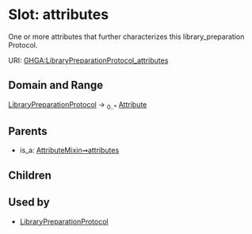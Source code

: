 
# Slot: attributes


One or more attributes that further characterizes this library_preparation Protocol.

URI: [GHGA:LibraryPreparationProtocol_attributes](https://w3id.org/GHGA/LibraryPreparationProtocol_attributes)


## Domain and Range

[LibraryPreparationProtocol](LibraryPreparationProtocol.md) &#8594;  <sub>0..\*</sub> [Attribute](Attribute.md)

## Parents

 *  is_a: [AttributeMixin➞attributes](AttributeMixin_attributes.md)

## Children


## Used by

 * [LibraryPreparationProtocol](LibraryPreparationProtocol.md)
